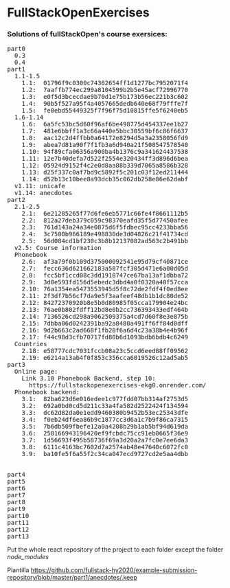 # FullStackOpenExercises

<h3>Solutions of fullStackOpen's course exersices:</h3>

<pre>
part0
  0.3
  0.4
part1
  1.1-1.5
    1.1:  01796f9c0300c74362654ff1d1277bc7952071f4
    1.2:  7aaffb774ec299a8104599b2b5e45acf72996770
    1.3:  e0f5d3bcecdae9b70d1e75b173b56ec221b3c602
    1.4:  90b5f527a95f4a4057665dedb640e68f79fffe7f
    1.5:  fe0ebd55449325f7f96f75d10815ffe5f6240eb5
  1.6-1.14
    1.6:  6a5fc53bc5d60f96af6be498775d454337ee1b27
    1.7:  481e6bbff1a3c66a440e5bbc30559bf6c86f6637
    1.8:  aac12c2d4ffbb0a64172e8294d5a3a2358056fd9
    1.9:  abea7d81a90f7f1fb3a6d940a21f508547578540
    1.10: 94f89cfa06356a900ba4b1376c9a341624437538
    1.11: 12e7b40defa7d522f2554e320434ff3d896d6bea
    1.12: 05924d9152f4c2e0d8aa88b339d7065a8586b328
    1.13: d25f337c0af7bd9c5892f5c201c03f12ed211444
    1.14: d52b13c10bee8a93dcb35c062db258e86e62dabf
  v1.11: unicafe
  v1.14: anecdotes
part2
  2.1-2.5
    2.1:  6e21285265f77d6fe6eb5771c66fe4f8661112b5
    2.2:  812a27deb379c059c98370eafd35f5d77450afee
    2.3:  761d143a24a34e0875d6f5fdbec95cc4233bba56
    2.4:  3c7500b966189e498830de3d04826c21f41734cd
    2.5:  56d084cd1bf230c3b8b12137082ad563c2b491bb
  v2.5: Course information
  Phonebook
    2.6:  af3a79f0b109d375000092541e95d79cf40871ce
    2.7:  fecc636d621662183a587fcf305d471e6a00d05d
    2.8:  fcc5bf1ccd08c3dd1918747ce67ba13af1dbba72
    2.9:  3d0e593fd156d5ebedc3dbd4a0f0320a40f57cca
    2.10: 76a1354ea5473553945d5f8c72de2fdf4f0ed8ee
    2.11: 2f3df7b56cf7da9e5f3aafeef48db1b1dc80de52
    2.12: 84272370920b8e5b0d80985f05cca179904e24bc
    2.13: 76ae0b802fdff12bd8e0b2cc736393433edf464b
    2.14: 7136526cd298a9062509375a4cd7d60f8e3e875b
    2.15: 7dbba06d0242391ba92a8480a491ff6ff84d0dff
    2.16: 9d2b663c2ad668f1fb28f6a6d4c23a38b4e4b96f
    2.17: f44c98d3cfb70717fd80b6d1093bdb6bdb4c6249
  Countries
    2.18: e58777cdc7031fccb08a23c5ccd6eed88ff09562
    2.19: e6214a13ab4f0f853c356cca6019526c12ad5ab5
part3
  Online page:
    Link 3.10 Phonebook Backend, step 10:
      https://fullstackopenexercises-ekg0.onrender.com/
  Phonebook backend:
    3.1:  82ba623d6e016edee1c977fdd07bb314af2753d5
    3.2:  692a0bd0cd5d211c33a4fa582d2522424f134594
    3.3:  dc62d82da0e1edd9460380b9452b53ec25343dfe
    3.4:  f0eb24df6ea86b9c1877cc3d6a1c7b9f86ca7315
    3.5:  7b6db509fbefe12a0a4208b29b1ab5bf94d619da
    3.6:  258166943196420ef9fcbdc75cc91eb0665f36e9
    3.7:  1d56693f495b58736f69a3d20a2a7fc0e7ee6da3
    3.8:  6111c4163bc7602d7a2574ab48e47640c6072fc0
    3.9:  ba10fe5f6a55f2c34ca047ecd9727cd2e5aa4dbb


part4
part5
part6
part7
part8
part9
part10
part11
part12
part13
</pre>

Put the whole react repository of the project to each folder except the folder <i>node_modules</i>

Plantilla <href>https://github.com/fullstack-hy2020/example-submission-repository/blob/master/part1/anecdotes/.keep</href>
